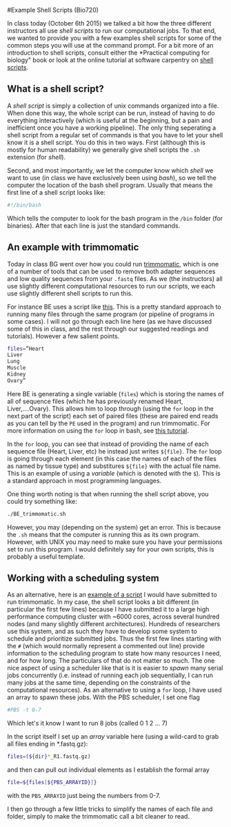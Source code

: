 #Example Shell Scripts (Bio720)

In class today (October 6th 2015) we talked a bit how the three different instructors all use *shell scripts* to run our computational jobs. To that end, we wanted to provide you with a few examples shell scripts for some of the common steps you will use at the command prompt. For a bit more of an introduction to shell scripts,  consult either the *Practical computing for biology" book or look at the online tutorial at software carpentry on [shell scripts](http://swcarpentry.github.io/shell-novice/05-script.html).

## What is a shell script?

A *shell script* is simply a collection of unix commands organized into a file. When done this way, the whole script can be run, instead of having to do everything interactively (which is useful at the beginning, but a pain and inefficient once you have a working pipeline). The only thing seperating a shell script from a regular set of commands is that you have to let your shell know it is a shell script. You do this in two ways. First (although this is mostly for human readability) we generally give shell scripts the `.sh` extension (for *shell*).

Second, and most importantly, we let the computer know which *shell* we want to use (in class we have exclusively been using *bash*), so we tell the computer the location of the bash shell program. Usually that means the first line of a shell script looks like:

```bash
#!/bin/bash
```

Which tells the computer to look for the bash program in the `/bin` folder (for binaries). After that each line is just the standard commands.


## An example with trimmomatic

Today in class BG went over how you could run [trimmomatic](http://www.usadellab.org/cms/?page=trimmomatic), which is one of a number of tools that can be used to remove both adapter sequences and low quality sequences from your `.fastq` files. As we (the instructors) all use slightly different computational resources to run our scripts, we each use slightly different shell scripts to run this.

For instance BE uses a script like [this](./BE_trimmomatic.sh). This is a pretty standard approach to running many files through the same program (or pipeline of programs in some cases). I will not go through each line here (as we have discussed some of this in class, and the rest through our suggested readings and tutorials). However a few salient points.

```bash
files=”Heart
Liver
Lung
Muscle
Kidney
Ovary”
```

Here BE is generating a single variable (`files`) which is storing the names of all of sequence files (which he has previously renamed Heart, Liver,....Ovary). This allows him to loop through (using the `for` loop in the next part of the script) each set of paired files (these are paired end reads as you can tell by the `PE` used in the program) and run trimmomatic. For more information on using the `for` loop in bash, see [this tutorial](http://swcarpentry.github.io/shell-novice/04-loop.html).

In the `for` loop, you can see that instead of providing the name of each sequence file (Heart, Liver, etc) he instead just writes `${file}`. The `for` loop is going through each element (in this case the names of each of the files as named by tissue type) and substitures `${file}` with the actual file name. This is an example of using a *variable* (which is denoted with the `$`). This is a standard approach in most programming languages.

One thing worth noting is that when running the shell script above, you could try something like:
```bash
./BE_trimmomatic.sh
```

However, you may (depending on the system) get an error. This is because the `.sh` means that the computer is running this as its own program. However, with UNIX you may need to make sure you have your permissions set to run this program. I would definitely say for your own scripts, this is probably a useful template.

## Working with a scheduling system

As an alternative, here is an [example of a script](sd_BSA2014_trimmomatic.sh) I would have submitted to run trimmomatic. In my case, the shell script looks a bit different (in particular the first few lines) because I have submitted it to a large high performance computing cluster with ~6000 cores, across several hundred nodes (and many slightly different architectures). Hundreds of researchers use this system, and as such they have to develop some system to schedule and prioritize submitted jobs. Thus the first few lines starting with the `#` (which would normally represent a commented out line) provide information to the scheduling program to state how many resources I need, and for how long. The particulars of that do not matter so much. The one nice aspect of using a scheduler like that is it is easier to *spawn* many serial jobs concurrently (i.e. instead of running each job sequentially, I can run many jobs at the same time, depending on the constraints of the computational resources). As an alternative to using a `for` loop, I have used an array to spawn these jobs. With the PBS scheduler, I set one flag

```bash
#PBS -t 0-7
```
Which let's it know I want to run 8 jobs (called 0 1 2 ... 7)

In the script itself I set up an *array* variable here (using a wild-card to grab all files ending in *.fastq.gz):
```bash
files=(${dir}*_R1.fastq.gz)
```

and then can pull out individual elements as I establish the formal array
```bash
file=${files[${PBS_ARRAYID}]}
```
with the `PBS_ARRAYID` just being the numbers from 0-7.

I then go through a few little tricks to simplify the names of each file and folder, simply to make the trimmomatic call a bit cleaner to read.
